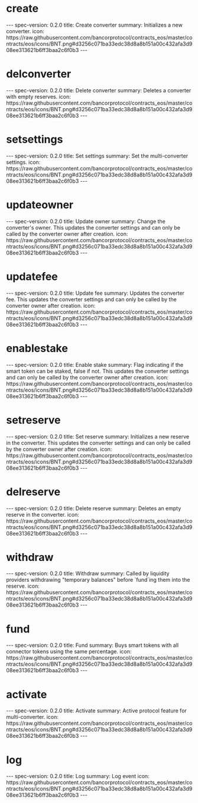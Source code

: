 <h1 class="contract">create</h1>
---
spec-version: 0.2.0
title: Create converter
summary: Initializes a new converter.
icon: https://raw.githubusercontent.com/bancorprotocol/contracts_eos/master/contracts/eos/icons/BNT.png#d3256c071ba33edc38d8a8b151a00c432afa3d908ee313621b6ff3baa2c6f0b3
---

<h1 class="contract">delconverter</h1>
---
spec-version: 0.2.0
title: Delete converter
summary: Deletes a converter with empty reserves.
icon: https://raw.githubusercontent.com/bancorprotocol/contracts_eos/master/contracts/eos/icons/BNT.png#d3256c071ba33edc38d8a8b151a00c432afa3d908ee313621b6ff3baa2c6f0b3
---

<h1 class="contract">setsettings</h1>
---
spec-version: 0.2.0
title: Set settings
summary: Set the multi-converter settings.
icon: https://raw.githubusercontent.com/bancorprotocol/contracts_eos/master/contracts/eos/icons/BNT.png#d3256c071ba33edc38d8a8b151a00c432afa3d908ee313621b6ff3baa2c6f0b3
---

<h1 class="contract">updateowner</h1>
---
spec-version: 0.2.0
title: Update owner
summary: Change the converter's owner. This updates the converter settings and can only be called by the converter owner after creation.
icon: https://raw.githubusercontent.com/bancorprotocol/contracts_eos/master/contracts/eos/icons/BNT.png#d3256c071ba33edc38d8a8b151a00c432afa3d908ee313621b6ff3baa2c6f0b3
---

<h1 class="contract">updatefee</h1>
---
spec-version: 0.2.0
title: Update fee
summary: Updates the converter fee. This updates the converter settings and can only be called by the converter owner after creation.
icon: https://raw.githubusercontent.com/bancorprotocol/contracts_eos/master/contracts/eos/icons/BNT.png#d3256c071ba33edc38d8a8b151a00c432afa3d908ee313621b6ff3baa2c6f0b3
---

<h1 class="contract">enablestake </h1>
---
spec-version: 0.2.0
title: Enable stake
summary: Flag indicating if the smart token can be staked, false if not. This updates the converter settings and can only be called by the converter owner after creation.
icon: https://raw.githubusercontent.com/bancorprotocol/contracts_eos/master/contracts/eos/icons/BNT.png#d3256c071ba33edc38d8a8b151a00c432afa3d908ee313621b6ff3baa2c6f0b3
---

<h1 class="contract">setreserve</h1>
---
spec-version: 0.2.0
title: Set reserve
summary: Initializes a new reserve in the converter. This updates the converter settings and can only be called by the converter owner after creation.
icon: https://raw.githubusercontent.com/bancorprotocol/contracts_eos/master/contracts/eos/icons/BNT.png#d3256c071ba33edc38d8a8b151a00c432afa3d908ee313621b6ff3baa2c6f0b3
---

<h1 class="contract">delreserve</h1>
---
spec-version: 0.2.0
title: Delete reserve
summary: Deletes an empty reserve in the converter.
icon: https://raw.githubusercontent.com/bancorprotocol/contracts_eos/master/contracts/eos/icons/BNT.png#d3256c071ba33edc38d8a8b151a00c432afa3d908ee313621b6ff3baa2c6f0b3
---

<h1 class="contract">withdraw</h1>
---
spec-version: 0.2.0
title: Withdraw
summary: Called by liquidity providers withdrawing "temporary balances" before `fund`ing them into the reserve.
icon: https://raw.githubusercontent.com/bancorprotocol/contracts_eos/master/contracts/eos/icons/BNT.png#d3256c071ba33edc38d8a8b151a00c432afa3d908ee313621b6ff3baa2c6f0b3
---

<h1 class="contract">fund</h1>
---
spec-version: 0.2.0
title: Fund
summary: Buys smart tokens with all connector tokens using the same percentage.
icon: https://raw.githubusercontent.com/bancorprotocol/contracts_eos/master/contracts/eos/icons/BNT.png#d3256c071ba33edc38d8a8b151a00c432afa3d908ee313621b6ff3baa2c6f0b3
---

<h1 class="contract">activate</h1>
---
spec-version: 0.2.0
title: Activate
summary: Active protocol feature for multi-converter.
icon: https://raw.githubusercontent.com/bancorprotocol/contracts_eos/master/contracts/eos/icons/BNT.png#d3256c071ba33edc38d8a8b151a00c432afa3d908ee313621b6ff3baa2c6f0b3
---

<h1 class="contract">log</h1>
---
spec-version: 0.2.0
title: Log
summary: Log event
icon: https://raw.githubusercontent.com/bancorprotocol/contracts_eos/master/contracts/eos/icons/BNT.png#d3256c071ba33edc38d8a8b151a00c432afa3d908ee313621b6ff3baa2c6f0b3
---